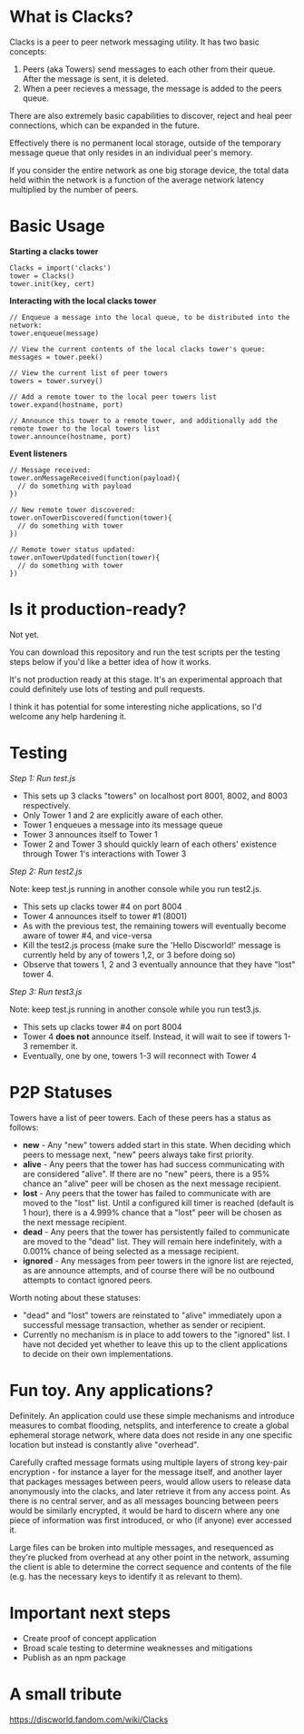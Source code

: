 # What is Clacks?

Clacks is a peer to peer network messaging utility. It has two basic concepts:

1. Peers (aka Towers) send messages to each other from their queue. After the message is sent, it is deleted.
2. When a peer recieves a message, the message is added to the peers queue.

There are also extremely basic capabilities to discover, reject and heal peer connections, which can be expanded in the future.

Effectively there is no permanent local storage, outside of the temporary message queue that only resides in an individual peer's memory.

If you consider the entire network as one big storage device, the total data held within the network is a function of the average network latency multiplied by the number of peers.

# Basic Usage

**Starting a clacks tower**

    Clacks = import('clacks')
    tower = Clacks()
    tower.init(key, cert)

**Interacting with the local clacks tower**

    // Enqueue a message into the local queue, to be distributed into the network:
    tower.enqueue(message)
    
    // View the current contents of the local clacks tower's queue:
    messages = tower.peek()
    
    // View the current list of peer towers
    towers = tower.survey()
    
    // Add a remote tower to the local peer towers list
    tower.expand(hostname, port)
    
    // Announce this tower to a remote tower, and additionally add the remote tower to the local towers list
    tower.announce(hostname, port)

**Event listeners**

    // Message received:
    tower.onMessageReceived(function(payload){
      // do something with payload
    })

    // New remote tower discovered:
    tower.onTowerDiscovered(function(tower){
      // do something with tower
    })

    // Remote tower status updated:
    tower.onTowerUpdated(function(tower){
      // do something with tower
    })

# Is it production-ready?

Not yet.

You can download this repository and run the test scripts per the testing steps below if you'd like a better idea of how it works.

It's not production ready at this stage. It's an experimental approach that could definitely use lots of testing and pull requests.

I think it has potential for some interesting niche applications, so I'd welcome any help hardening it.

# Testing

*Step 1: Run test.js*

* This sets up 3 clacks "towers" on localhost port 8001, 8002, and 8003 respectively.
* Only Tower 1 and 2 are explicitly aware of each other.
* Tower 1 enqueues a message into its message queue
* Tower 3 announces itself to Tower 1
* Tower 2 and Tower 3 should quickly learn of each others' existence through Tower 1's interactions with Tower 3

*Step 2: Run test2.js*

Note: keep test.js running in another console while you run test2.js.

* This sets up clacks tower #4 on port 8004
* Tower 4 announces itself to tower #1 (8001)
* As with the previous test, the remaining towers will eventually become aware of tower #4, and vice-versa
* Kill the test2.js process (make sure the 'Hello Discworld!' message is currently held by any of towers 1,2, or 3 before doing so)
* Observe that towers 1, 2 and 3 eventually announce that they have "lost" tower 4.

*Step 3: Run test3.js*

Note: keep test.js running in another console while you run test3.js.

* This sets up clacks tower #4 on port 8004
* Tower 4 **does not** announce itself. Instead, it will wait to see if towers 1-3 remember it.
* Eventually, one by one, towers 1-3 will reconnect with Tower 4

# P2P Statuses

Towers have a list of peer towers. Each of these peers has a status as follows:

* **new** - Any "new" towers added start in this state. When deciding which peers to message next, "new" peers always take first priority.
* **alive** - Any peers that the tower has had success communicating with are considered "alive". If there are no "new" peers, there is a 95% chance an "alive" peer will be chosen as the next message recipient.
* **lost** - Any peers that the tower has failed to communicate with are moved to the "lost" list. Until a configured kill timer is reached (default is 1 hour), there is a 4.999% chance that a "lost" peer will be chosen as the next message recipient.
* **dead** - Any peers that the tower has persistently failed to communicate are moved to the "dead" list. They will remain here indefinitely, with a 0.001% chance of being selected as a message recipient.
* **ignored** - Any messages from peer towers in the ignore list are rejected, as are announce attempts, and of course there will be no outbound attempts to contact ignored peers.

Worth noting about these statuses:

* "dead" and "lost" towers are reinstated to "alive" immediately upon a successful message transaction, whether as sender or recipient.
* Currently no mechanism is in place to add towers to the "ignored" list. I have not decided yet whether to leave this up to the client applications to decide on their own implementations.

# Fun toy. Any applications?

Definitely. An application could use these simple mechanisms and introduce measures to combat flooding, netsplits, and interference to create a global ephemeral storage network, where data does not reside in any one specific location but instead is constantly alive "overhead".

Carefully crafted message formats using multiple layers of strong key-pair encryption - for instance a layer for the message itself, and another layer that packages messages between peers, would allow users to release data anonymously into the clacks, and later retrieve it from any access point. As there is no central server, and as all messages bouncing between peers would be similarly encrypted, it would be hard to discern where any one piece of information was first introduced, or who (if anyone) ever accessed it.

Large files can be broken into multiple messages, and resequenced as they're plucked from overhead at any other point in the network, assuming the client is able to determine the correct sequence and contents of the file (e.g. has the necessary keys to identify it as relevant to them).

# Important next steps

* Create proof of concept application
* Broad scale testing to determine weaknesses and mitigations
* Publish as an npm package

# A small tribute

https://discworld.fandom.com/wiki/Clacks
